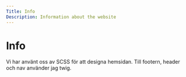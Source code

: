 ```yaml
---
Title: Info
Description: Information about the website
---
```


Info
==================
Vi har använt oss av SCSS för att designa hemsidan. Till footern, header och nav använder jag twig. 